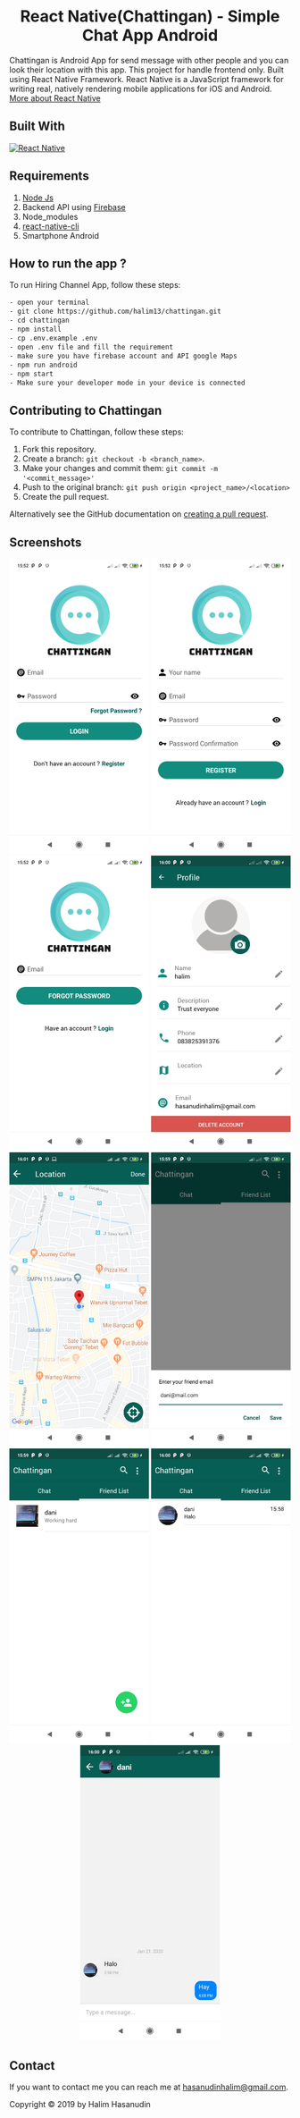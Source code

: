 <h1 align="center">React Native(Chattingan) - Simple Chat App Android</h1>

Chattingan is Android App for send message with other people and you can look their location with this app. This project for handle frontend only. Built using React Native Framework.
React Native is a JavaScript framework for writing real, natively rendering mobile applications for iOS and Android. [More about React Native](https://facebook.github.io/react-native/)
## Built With
[![React Native](https://img.shields.io/badge/ReactNative-0.60-blue)](https://facebook.github.io/react-native/)

## Requirements
1. <a href="https://nodejs.org/en/download/">Node Js</a>
2. Backend API using [Firebase](https://firebase.google.com/)
3. Node_modules
4. [react-native-cli](https://facebook.github.io/react-native/docs/getting-started)
4. Smartphone Android

## How to run the app ?
To run Hiring Channel App, follow these steps:
```
- open your terminal
- git clone https://github.com/halim13/chattingan.git
- cd chattingan
- npm install
- cp .env.example .env
- open .env file and fill the requirement
- make sure you have firebase account and API google Maps
- npm run android
- npm start
- Make sure your developer mode in your device is connected
```

## Contributing to Chattingan
To contribute to Chattingan, follow these steps:

1. Fork this repository.
2. Create a branch: `git checkout -b <branch_name>`.
3. Make your changes and commit them: `git commit -m '<commit_message>'`
4. Push to the original branch: `git push origin <project_name>/<location>`
5. Create the pull request.

Alternatively see the GitHub documentation on [creating a pull request](https://help.github.com/en/github/collaborating-with-issues-and-pull-requests/creating-a-pull-request).

## Screenshots
<div align="center">
    <img width="250" src="./src/public/screenshoots/login.jpg">
    <img width="250" src="./src/public/screenshoots/register.jpg">
    <img width="250" src="./src/public/screenshoots/forgotPassword.jpg">
    <img width="250" src="./src/public/screenshoots/Profile.jpg">
    <img width="250" src="./src/public/screenshoots/Location.jpg">
    <img width="250" src="./src/public/screenshoots/addFriend.jpg">
    <img width="250" src="./src/public/screenshoots/friendlist.jpg">
    <img width="250" src="./src/public/screenshoots/chatList.jpg">
    <img width="250" src="./src/public/screenshoots/chat.jpg">
</div>

## Contact

If you want to contact me you can reach me at <hasanudinhalim@gmail.com>.

Copyright © 2019 by Halim Hasanudin

